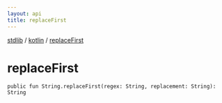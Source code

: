 ```yaml
---
layout: api
title: replaceFirst
---
```

[stdlib](../index.html) / [kotlin](index.html) / [replaceFirst](replaceFirst.html)

# replaceFirst

```
public fun String.replaceFirst(regex: String, replacement: String): String
```
